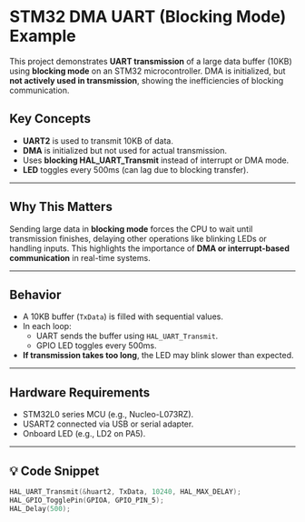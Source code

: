 # STM32 DMA UART (Blocking Mode) Example

This project demonstrates **UART transmission** of a large data buffer (10KB) using **blocking mode** on an STM32 microcontroller. DMA is initialized, but **not actively used in transmission**, showing the inefficiencies of blocking communication.

## Key Concepts

- **UART2** is used to transmit 10KB of data.
- **DMA** is initialized but not used for actual transmission.
- Uses **blocking HAL_UART_Transmit** instead of interrupt or DMA mode.
- **LED** toggles every 500ms (can lag due to blocking transfer).

---

## Why This Matters

Sending large data in **blocking mode** forces the CPU to wait until transmission finishes, delaying other operations like blinking LEDs or handling inputs. This highlights the importance of **DMA or interrupt-based communication** in real-time systems.

---

## Behavior

- A 10KB buffer (`TxData`) is filled with sequential values.
- In each loop:
  - UART sends the buffer using `HAL_UART_Transmit`.
  - GPIO LED toggles every 500ms.
- **If transmission takes too long**, the LED may blink slower than expected.

---

## Hardware Requirements

- STM32L0 series MCU (e.g., Nucleo-L073RZ).
- USART2 connected via USB or serial adapter.
- Onboard LED (e.g., LD2 on PA5).

---

## 💡 Code Snippet

```c
HAL_UART_Transmit(&huart2, TxData, 10240, HAL_MAX_DELAY);
HAL_GPIO_TogglePin(GPIOA, GPIO_PIN_5);
HAL_Delay(500);
